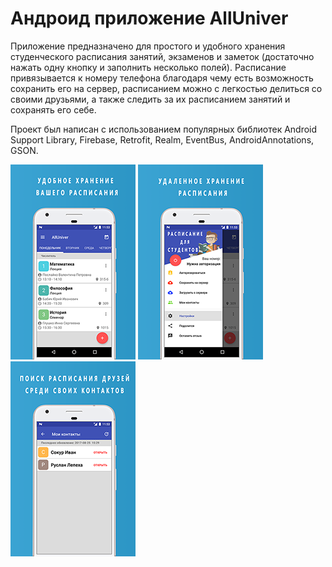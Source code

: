 # Андроид приложение AllUniver
Приложение предназначено для простого и удобного хранения студенческого расписания занятий, 
экзаменов и заметок (достаточно нажать одну кнопку и заполнить несколько полей). 
Расписание привязывается к номеру телефона благодаря чему есть возможность сохранить его на сервер, 
расписанием можно с легкостью делиться со своими друзьями, а также следить за их расписанием занятий и сохранять его себе.

Проект был написан с использованием популярных библиотек Android Support Library, Firebase, Retrofit,
Realm, EventBus, AndroidAnnotations, GSON.

![Скриншот_1](https://github.com/lepekha/Student_schedule/blob/master/screen_1.png)
![Скриншот_2](https://github.com/lepekha/Student_schedule/blob/master/screen_2.png)
![Скриншот_3](https://github.com/lepekha/Student_schedule/blob/master/screen_3.png)
